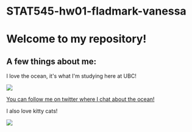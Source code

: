 # STAT545-hw01-fladmark-vanessa

# Welcome to my repository!

## A few things about me:

I love the ocean, it's what I'm studying here at UBC!

![](https://media.giphy.com/media/3oz8xur099boo4N9aU/source.gif)

[You can follow me on twitter where I chat about the ocean!](https://twitter.com/FladmarkVanessa)

I also love kitty cats!

![](http://domesticcatworld.com/wp-content/uploads/2013/01/2-Tabby-cats.jpg)
